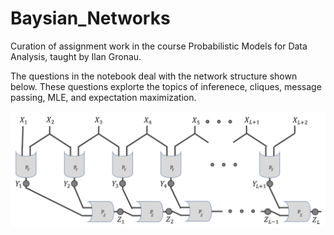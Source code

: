 # Baysian_Networks
Curation of assignment work in the course Probabilistic Models for Data Analysis, taught by Ilan Gronau.    
   
The questions in the notebook deal with the network structure shown below.  These questions explorte the topics of inferenece, cliques, message passing, MLE, and expectation maximization.   
  
![alt text](https://github.com/sababaganoosh/Baysian_Networks/blob/master/circuit_config.png?raw=true)
